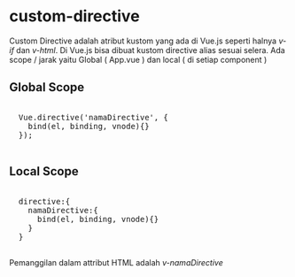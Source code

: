 # custom-directive

Custom Directive adalah atribut kustom yang ada di Vue.js seperti halnya *v-if* dan <i>v-html</i>. Di Vue.js bisa dibuat kustom directive alias sesuai selera. Ada scope / jarak yaitu Global ( App.vue ) dan local ( di setiap component )

## Global Scope
<pre>
<tt>
  Vue.directive('namaDirective', {
    bind(el, binding, vnode){}
  });
</tt>
</pre>

## Local Scope
<pre>
<tt>
  directive:{
    namaDirective:{
      bind(el, binding, vnode){}
    }
  }
</tt>
</pre>

Pemanggilan dalam attribut HTML adalah *v-namaDirective*
